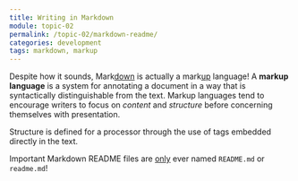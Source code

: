 ```yaml
---
title: Writing in Markdown
module: topic-02
permalink: /topic-02/markdown-readme/
categories: development
tags: markdown, markup
---
```


<div class="divider-heading"></div>

Despite how it sounds, Mark<u>down</u> is actually a mark<u>up</u> language! A **markup language** is a system for annotating a document in a way that is syntactically distinguishable from the text. Markup languages tend to encourage writers to focus on _content_ and _structure_ before concerning themselves with presentation.

Structure is defined for a processor through the use of tags embedded directly in the text.

<span class="label label-danger">Important</span> Markdown README files are <u>only</u> ever named `README.md` or `readme.md`!
